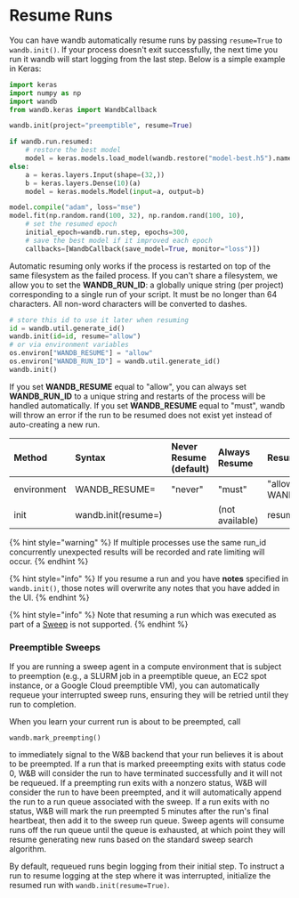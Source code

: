 # Resume Runs

You can have wandb automatically resume runs by passing `resume=True` to `wandb.init()`. If your process doesn't exit successfully, the next time you run it wandb will start logging from the last step. Below is a simple example in Keras:

```python
import keras
import numpy as np
import wandb
from wandb.keras import WandbCallback

wandb.init(project="preemptible", resume=True)

if wandb.run.resumed:
    # restore the best model
    model = keras.models.load_model(wandb.restore("model-best.h5").name)
else:
    a = keras.layers.Input(shape=(32,))
    b = keras.layers.Dense(10)(a)
    model = keras.models.Model(input=a, output=b)

model.compile("adam", loss="mse")
model.fit(np.random.rand(100, 32), np.random.rand(100, 10),
    # set the resumed epoch
    initial_epoch=wandb.run.step, epochs=300,
    # save the best model if it improved each epoch
    callbacks=[WandbCallback(save_model=True, monitor="loss")])
```

Automatic resuming only works if the process is restarted on top of the same filesystem as the failed process. If you can't share a filesystem, we allow you to set the **WANDB\_RUN\_ID**: a globally unique string \(per project\) corresponding to a single run of your script. It must be no longer than 64 characters. All non-word characters will be converted to dashes.

```python
# store this id to use it later when resuming
id = wandb.util.generate_id()
wandb.init(id=id, resume="allow")
# or via environment variables
os.environ["WANDB_RESUME"] = "allow"
os.environ["WANDB_RUN_ID"] = wandb.util.generate_id()
wandb.init()
```

If you set **WANDB\_RESUME** equal to "allow", you can always set **WANDB\_RUN\_ID** to a unique string and restarts of the process will be handled automatically. If you set **WANDB\_RESUME** equal to "must", wandb will throw an error if the run to be resumed does not exist yet instead of auto-creating a new run.

| Method | Syntax | Never Resume \(default\) | Always Resume | Resume specifying run id | Resume from same directory |
| :--- | :--- | :--- | :--- | :--- | :--- |
| environment | WANDB\_RESUME= | "never" | "must" | "allow" \(Requires WANDB\_RUN\_ID=RUN\_ID\) | \(not available\) |
| init | wandb.init\(resume=\) |  | \(not available\) | resume=RUN\_ID | resume=True |

{% hint style="warning" %}
If multiple processes use the same run\_id concurrently unexpected results will be recorded and rate limiting will occur.
{% endhint %}

{% hint style="info" %}
If you resume a run and you have **notes** specified in `wandb.init()`, those notes will overwrite any notes that you have added in the UI.
{% endhint %}

{% hint style="info" %}
Note that resuming a run which was executed as part of a [Sweep](../../sweeps/) is not supported.
{% endhint %}

### Preemptible Sweeps

If you are running a sweep agent in a compute environment that is subject to preemption  \(e.g., a SLURM job in a preemptible queue, an EC2 spot instance, or a Google Cloud preemptible VM\), you can automatically requeue your interrupted sweep runs, ensuring they will be retried until they run to completion.

When you learn your current run is about to be preempted, call 

```
wandb.mark_preempting()
```

to immediately signal to the W&B backend that your run believes it is about to be preempted. If a run that is marked preeempting exits with status code 0, W&B will consider the run to have terminated successfully and it will not be requeued. If a preempting run exits with a nonzero status, W&B will consider the run to have been preempted, and it will automatically append the run to a run queue associated with the sweep. If a run exits with no status, W&B will mark the run preempted 5 minutes after the run's final heartbeat, then add it to the sweep run queue. Sweep agents will consume runs off the run queue until the queue is exhausted, at which point they will resume generating new runs based on the standard sweep search algorithm. 

By default, requeued runs begin logging from their initial step. To instruct a run to resume logging at the step where it was interrupted, initialize the resumed run with `wandb.init(resume=True)`.



